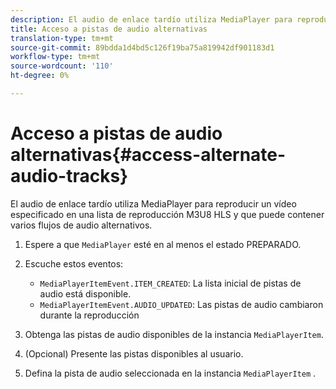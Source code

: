 ```yaml
---
description: El audio de enlace tardío utiliza MediaPlayer para reproducir un vídeo especificado en una lista de reproducción M3U8 HLS y que puede contener varios flujos de audio alternativos.
title: Acceso a pistas de audio alternativas
translation-type: tm+mt
source-git-commit: 89bdda1d4bd5c126f19ba75a819942df901183d1
workflow-type: tm+mt
source-wordcount: '110'
ht-degree: 0%

---
```



# Acceso a pistas de audio alternativas{#access-alternate-audio-tracks}

El audio de enlace tardío utiliza MediaPlayer para reproducir un vídeo especificado en una lista de reproducción M3U8 HLS y que puede contener varios flujos de audio alternativos.

1. Espere a que `MediaPlayer` esté en al menos el estado PREPARADO.
1. Escuche estos eventos:

   * `MediaPlayerItemEvent.ITEM_CREATED`: La lista inicial de pistas de audio está disponible.
   * `MediaPlayerItemEvent.AUDIO_UPDATED`: Las pistas de audio cambiaron durante la reproducción

1. Obtenga las pistas de audio disponibles de la instancia `MediaPlayerItem`.
1. (Opcional) Presente las pistas disponibles al usuario.
1. Defina la pista de audio seleccionada en la instancia `MediaPlayerItem` .
